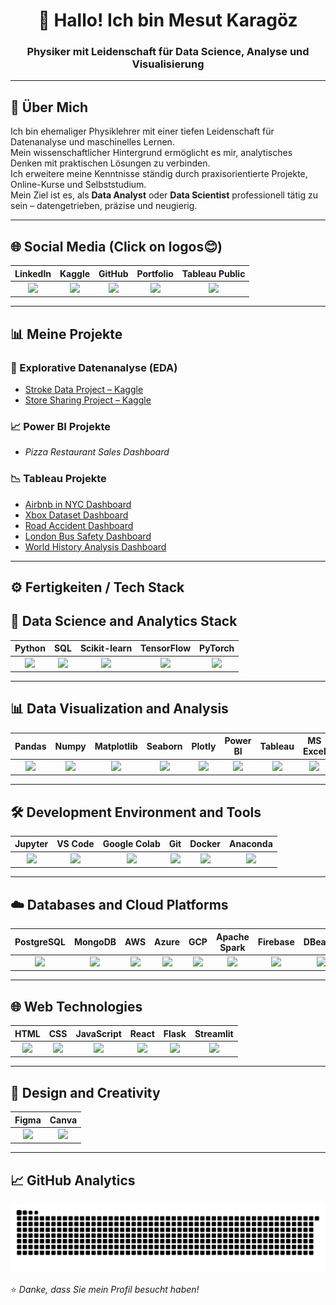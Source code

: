 <!-- 🎯 Mesut Karagöz | Data Science & Analytics README -->

<!-- HEADER / BANNER -->



<h1 align="center">👋 Hallo! Ich bin <strong>Mesut Karagöz</strong></h1>
<h3 align="center">Physiker mit Leidenschaft für Data Science, Analyse und Visualisierung</h3>

---

## 🧠 Über Mich  
Ich bin ehemaliger Physiklehrer mit einer tiefen Leidenschaft für Datenanalyse und maschinelles Lernen.  
Mein wissenschaftlicher Hintergrund ermöglicht es mir, analytisches Denken mit praktischen Lösungen zu verbinden.  
Ich erweitere meine Kenntnisse ständig durch praxisorientierte Projekte, Online-Kurse und Selbststudium.  
Mein Ziel ist es, als **Data Analyst** oder **Data Scientist** professionell tätig zu sein – datengetrieben, präzise und neugierig.

---
## 🌐 Social Media (Click on logos😊)

| LinkedIn | Kaggle | GitHub | Portfolio | Tableau Public |
|:--:|:--:|:--:|:--:|:--:|
| [<img src="https://cdn.jsdelivr.net/gh/devicons/devicon/icons/linkedin/linkedin-original.svg" width="40"/>](https://www.linkedin.com/in/mesut-karagoz/) | [<img src="https://cdn.jsdelivr.net/gh/devicons/devicon/icons/kaggle/kaggle-original.svg" width="40"/>](https://www.kaggle.com/mesutkaragz) | [<img src="https://cdn.jsdelivr.net/gh/devicons/devicon/icons/github/github-original.svg" width="40"/>](https://github.com/Mst-KrgZ) | [<img src="https://img.icons8.com/color/48/000000/domain.png" width="40"/>](https://mesutkaragoz.com) | [<img src="https://cdn.worldvectorlogo.com/logos/tableau-software.svg" width="40"/>](https://public.tableau.com/app/profile/mesut.karag.z/vizzes) |

---

## 📊 Meine Projekte  

### 🧩 Explorative Datenanalyse (EDA)
- [Stroke Data Project – Kaggle](https://www.kaggle.com/code/mesutkaragz/storke-data-project)  
- [Store Sharing Project – Kaggle](https://www.kaggle.com/code/mesutkaragz/store-sharing-project)  

### 📈 Power BI Projekte
- *Pizza Restaurant Sales Dashboard*

### 📉 Tableau Projekte
- [Airbnb in NYC Dashboard](https://public.tableau.com/app/profile/mesut.karag.z/viz/AirbnbinNYC_17506109078190/Story2)  
- [Xbox Dataset Dashboard](https://public.tableau.com/app/profile/mesut.karag.z/viz/XboxDataset/Dashboard23)  
- [Road Accident Dashboard](https://public.tableau.com/app/profile/mesut.karag.z/viz/RoadAccidentDashboard_17507719270400/Dashboard1)  
- [London Bus Safety Dashboard](https://public.tableau.com/app/profile/mesut.karag.z/viz/DataVisualizationwithTableau-1_17480948729220/Dashboard1)  
- [World History Analysis Dashboard](https://public.tableau.com/app/profile/mesut.karag.z/viz/Animasyon_17490582647970/WorldHistory)  

---

## ⚙️ Fertigkeiten / Tech Stack  

## 🚀 Data Science and Analytics Stack  

| Python | SQL | Scikit-learn | TensorFlow | PyTorch |
|:--:|:--:|:--:|:--:|:--:|
| <img src="https://cdn.jsdelivr.net/gh/devicons/devicon/icons/python/python-original.svg" width="40"/> | <img src="https://cdn.jsdelivr.net/gh/devicons/devicon/icons/mysql/mysql-original.svg" width="40"/> | <img src="https://cdn.jsdelivr.net/gh/devicons/devicon/icons/scikitlearn/scikitlearn-original.svg" width="40"/> | <img src="https://cdn.jsdelivr.net/gh/devicons/devicon/icons/tensorflow/tensorflow-original.svg" width="40"/> | <img src="https://cdn.jsdelivr.net/gh/devicons/devicon/icons/pytorch/pytorch-original.svg" width="40"/> |

---

## 📊 Data Visualization and Analysis  

| Pandas | Numpy | Matplotlib | Seaborn | Plotly | Power BI | Tableau | MS Excel | Google Sheets |
|:--:|:--:|:--:|:--:|:--:|:--:|:--:|:--:|:--:|
| <img src="https://cdn.jsdelivr.net/gh/devicons/devicon/icons/pandas/pandas-original.svg" width="40"/> | <img src="https://cdn.jsdelivr.net/gh/devicons/devicon/icons/numpy/numpy-original.svg" width="40"/> | <img src="https://upload.wikimedia.org/wikipedia/commons/8/84/Matplotlib_icon.svg" width="40"/> | <img src="https://seaborn.pydata.org/_images/logo-mark-lightbg.svg" width="40"/> | <img src="https://images.plot.ly/logo/new-branding/plotly-logomark.png" width="40"/> | <img src="https://img.icons8.com/color/48/000000/power-bi.png" width="40"/> | <img src="https://img.icons8.com/color/48/000000/tableau-software.png" width="40"/> | <img src="https://img.icons8.com/color/48/000000/ms-excel.png" width="40"/> | <img src="https://img.icons8.com/color/48/000000/google-sheets.png" width="40"/> |

---

## 🛠️ Development Environment and Tools  

| Jupyter | VS Code | Google Colab | Git | Docker | Anaconda |
|:--:|:--:|:--:|:--:|:--:|:--:|
| <img src="https://cdn.jsdelivr.net/gh/devicons/devicon/icons/jupyter/jupyter-original.svg" width="40"/> | <img src="https://cdn.jsdelivr.net/gh/devicons/devicon/icons/vscode/vscode-original.svg" width="40"/> | <img src="https://colab.research.google.com/img/colab_favicon_256px.png" width="40"/> | <img src="https://cdn.jsdelivr.net/gh/devicons/devicon/icons/git/git-original.svg" width="40"/> | <img src="https://cdn.jsdelivr.net/gh/devicons/devicon/icons/docker/docker-original.svg" width="40"/> | <img src="https://cdn.jsdelivr.net/gh/devicons/devicon/icons/anaconda/anaconda-original.svg" width="40"/> |

---
## ☁️ Databases and Cloud Platforms  

| PostgreSQL | MongoDB | AWS | Azure | GCP | Apache Spark | Firebase | DBeaver |
|:--:|:--:|:--:|:--:|:--:|:--:|:--:|:--:|
| <img src="https://cdn.jsdelivr.net/gh/devicons/devicon/icons/postgresql/postgresql-original.svg" width="40"/> | <img src="https://cdn.jsdelivr.net/gh/devicons/devicon/icons/mongodb/mongodb-original.svg" width="40"/> | <img src="https://img.icons8.com/color/48/000000/amazon-web-services.png" width="45"/> | <img src="https://cdn.jsdelivr.net/gh/devicons/devicon/icons/azure/azure-original.svg" width="40"/> | <img src="https://cdn.jsdelivr.net/gh/devicons/devicon/icons/googlecloud/googlecloud-original.svg" width="40"/> | <img src="https://cdn.jsdelivr.net/gh/devicons/devicon/icons/apachespark/apachespark-original.svg" width="40"/> | <img src="https://cdn.jsdelivr.net/gh/devicons/devicon/icons/firebase/firebase-plain.svg" width="40"/> | <img src="https://dbeaver.io/wp-content/uploads/2015/09/beaver-head.png" width="40"/> |


---

## 🌐 Web Technologies  

| HTML | CSS | JavaScript | React | Flask | Streamlit |
|:--:|:--:|:--:|:--:|:--:|:--:|
| <img src="https://cdn.jsdelivr.net/gh/devicons/devicon/icons/html5/html5-original.svg" width="40"/> | <img src="https://cdn.jsdelivr.net/gh/devicons/devicon/icons/css3/css3-original.svg" width="40"/> | <img src="https://cdn.jsdelivr.net/gh/devicons/devicon/icons/javascript/javascript-original.svg" width="40"/> | <img src="https://cdn.jsdelivr.net/gh/devicons/devicon/icons/react/react-original.svg" width="40"/> | <img src="https://cdn.jsdelivr.net/gh/devicons/devicon/icons/flask/flask-original.svg" width="40"/> | <img src="https://streamlit.io/images/brand/streamlit-mark-color.png" width="40"/> |

---

## 🎨 Design and Creativity  

| Figma | Canva |
|:--:|:--:|
| <img src="https://cdn.jsdelivr.net/gh/devicons/devicon/icons/figma/figma-original.svg" width="40"/> | <img src="https://img.icons8.com/color/48/000000/canva.png" width="40"/> |

---

## 📈 GitHub Analytics  

![GitHub Snake Animation](https://github.com/Mst-KrgZ/Mst-KrgZ/blob/output/github-contribution-grid-snake.svg)


⭐️ *Danke, dass Sie mein Profil besucht haben!*
